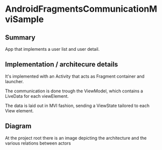 # AndroidFragmentsCommunicationMviSample
## Summary
App that implements a user list and user detail.

## Implementation / architecure details
It's implemented with an Activity that acts as Fragment container and launcher.

The communication is done trough the ViewModel, which contains a LiveData for each viewElement.

The data is laid out in MVI fashion, sending a ViewState tailored to each View element.

## Diagram
At the project root there is an image depicting the architecture and the various relations between actors
